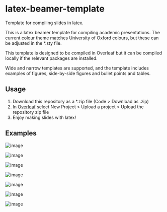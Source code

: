 # latex-beamer-template
Template for compiling slides in latex.

This is a latex beamer template for compiling academic presentations. 
The current colour theme matches University of Oxford colours, but these can be adjusted in the *.sty file. 

This template is designed to be compiled in Overleaf but it can be compiled locally if the relevant packages are installed. 

Wide and narrow templates are supported, and the template includes examples of figures, side-by-side figures and bullet points and tables. 

## Usage

1. Download this repository as a *.zip file (Code > Download as .zip)
2. In [Overleaf](https://www.overleaf.com/project) select New Project > Upload a project > Upload the repository zip file
3. Enjoy making slides with latex! 

## Examples

![image](./example_images/title.png)

![image](./example_images/overview.png)

![image](./example_images/images_with_bullets.png)

![image](./example_images/images.png)

![image](./example_images/table.png)

![image](./example_images/numbered_bullets.png)

![image](./example_images/references.png)
